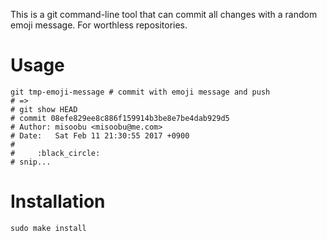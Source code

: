 This is a git command-line tool that can commit all changes with a random emoji message.
For worthless repositories.

# Usage
```
git tmp-emoji-message # commit with emoji message and push
# =>
# git show HEAD
# commit 08efe829ee8c886f159914b3be8e7be4dab929d5
# Author: misoobu <misoobu@me.com>
# Date:   Sat Feb 11 21:30:55 2017 +0900
#
#     :black_circle:
# snip...
```

# Installation
```
sudo make install
```
